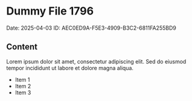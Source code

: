 # Dummy File 1796

Date: 2025-04-03
ID: AEC0ED9A-F5E3-4909-B3C2-6811FA255BD9

## Content

Lorem ipsum dolor sit amet, consectetur adipiscing elit.
Sed do eiusmod tempor incididunt ut labore et dolore magna aliqua.

* Item 1
* Item 2
* Item 3
